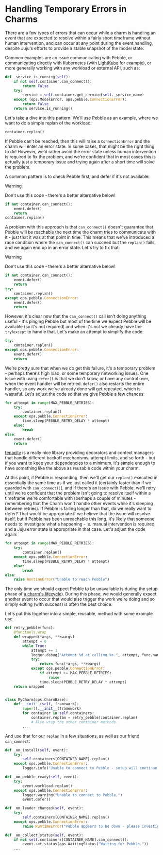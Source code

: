 # Handling Temporary Errors in Charms

There are a few types of errors that can occur while a charm is handling an event that are expected to resolve within a fairly short timeframe without human intervention, and can occur at any point during the event handling, despite Juju's efforts to provide a stable snapshot of the model state.

Common examples are an issue communicating with Pebble, or communicating directly with Kubernetes (with [LightKube](https://lightkube.readthedocs.io/en/latest/) for example), or more generally working with any workload or external API, such as:

```python
def _service_is_running(self):
    if not self.container.can_connect():
        return False
    try:
        service = self.container.get_service(self._service_name)
    except (ops.ModelError, ops.pebble.ConnectionError):
        return False
    return service.is_running()
``` 

Let's take a dive into this pattern. We'll use Pebble as an example, where we want to do a simple replan of the workload:

```python
container.replan()
```

If Pebble can't be reached, then this will raise a `ConnectionError` and the charm will enter an error state. In some cases, that might be the right thing to do! However, we'd rather avoid the error state unless human intervention is required to fix the problem, and we're confident that in most cases this is actually just a temporary issue and trying again after a short time will solve the problem.

A common pattern is to check Pebble first, and defer if it's not available:

> [!WARNING]
> Don't use this code - there's a better alternative below!

```python
if not container.can_connect():
    event.defer()
    return
container.replan()
```

A problem with this approach is that `can_connect()` doesn't guarantee that Pebble will be reachable the next time the charm tries to communicate with it - just that it was at that point in time. This means that we've introduced a race condition where the `can_connect()` can succeed but the `replan()` fails, and we again end up in an error state. Let's try to fix that:

> [!WARNING]
> Don't use this code - there's a better alternative below!

```python
if not container.can_connect():
    event.defer()
    return
try:
    container.replan()
except ops.pebble.ConnectionError:
    event.defer()
    return
```

However, it's clear now that the `can_connect()` call isn't doing anything useful - it's pinging Pebble but most of the time we expect Pebble will be available (so it's not required) and when it's not we already have the `try`/`except` to handle that. Let's make an attempt to simplify the code:

```python
try:
    container.replan()
except ops.pebble.ConnectionError:
    event.defer()
    return
```

We're pretty sure that when we do get this failure, it's a temporary problem - perhaps there's high load, or some temporary networking issues. One issue with using `defer()` is that we don't know, or have any control over, when the event handler will be retried. `defer()` also restarts the entire handler, so any work we've already done will get repeated, which is wasteful. Let's adjust the code so that we give Pebble a few chances:

```python
for attempt in range(MAX_PEBBLE_RETRIES):
    try:
        container.replan()
    except ops.pebble.ConnectionError:
        time.sleep(PEBBLE_RETRY_DELAY * attempt)
    else:
        break 
else:
    event.defer()
    return
```

[tenacity](https://tenacity.readthedocs.io/en/latest/) is a really nice library providing decorators and context managers that handle different backoff mechanisms, attempt limits, and so forth - but if you want to keep your dependencies to a minimum, it's simple enough to have something like the above as reusable code within your charm.

At this point, if Pebble is responding, then we'll get our `replan()` executed in essentially the same time as if we just called it (certainly faster than if we guarded with `can_connect()`), and if there's an issue with Pebble, we'll retry until we're confident that the problem isn't going to resolve itself within a timeframe we're comfortable with (perhaps a couple of minutes - remembering that the Charm won't handle other events while it's sleeping between retries). If Pebble is failing longer than that, do we really want to defer? That would be appropriate if we believe that the issue will resolve itself, but if Pebble has been unreachable this long, it's likely that someone needs to investigate what's happening - ie. manual intervention is required, and a Juju error state is appropriate in that case. Let's adjust the code again:

```python
for attempt in range(MAX_PEBBLE_RETRIES):
    try:
        container.replan()
    except ops.pebble.ConnectionError:
        time.sleep(PEBBLE_RETRY_DELAY * attempt)
    else:
        break 
else:
    raise RuntimeError("Unable to reach Pebble")
```

The only time we should expect Pebble to be unavailable is during the setup phase of [a charm's lifecycle](https://juju.is/docs/sdk/charm-lifecycle)). During this phase, we would generally expect another event to occur that would also trigger the work we're doing and so simply exiting (with success) is often the best choice.

Let's put this together into a simple, reusable, method with some example use:


```python
def retry_pebble(func):
    @functools.wrap
    def wrapped(*args, **kwargs)
        attempt = 0
        while True:
            attempt += 1
            logger.debug("Attempt %d at calling %s.", attempt, func.name)
            try:
                return func(*args, **kwargs) 
            except ops.pebble.ConnectionError:
                if attempt >= MAX_PEBBLE_RETRIES:
                    raise
                time.sleep(PEBBLE_RETRY_DELAY * attempt)
    return wrapped


class MyCharm(ops.CharmBase):
    def __init__(self, framework):
        super().__init__(framework)
        for container in self.containers:
            container.replan = retry_pebble(container.replan)
            # Also wrap the other container methods.
        ...
```

And use that for our `replan` in a few situations, as well as our friend `can_connect`:

```python
def _on_install(self, event):
    try:
        self.containers[CONTAINER_NAME].replan()
    except ops.pebble.ConnectionError:
        logger.info("Unable to connect to Pebble - setup will continue later.")

def _on_pebble_ready(self, event):
    try:
        event.workload.replan()
    except ops.pebble.ConnectionError:
        logger.warning("Unable to connect to Pebble.")
        event.defer()

def _on_leader_changed(self, event):
    try:
        self.containers[CONTAINER_NAME].replan()
    except ops.pebble.ConnectionError:
        raise RuntimeError("Pebble appears to be down - please investigate!")

def _on_collect_status(self, event):
    if not self.containers[CONTAINER_NAME].can_connect():
        event.set_status(ops.WaitingStatus("Waiting for Pebble."))
    ...
```
